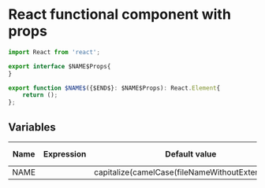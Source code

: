 # React functional component with props

```ts
import React from 'react';

export interface $NAME$Props{
}

export function $NAME$({$END$}: $NAME$Props): React.Element{
	return ();
};
```

## Variables

| Name                     | Expression                 | Default value                                     | Skip if Default |
|--------------------------|----------------------------|---------------------------------------------------|-----------------|
| NAME                     |                            | capitalize(camelCase(fileNameWithoutExtension())) |                 |
